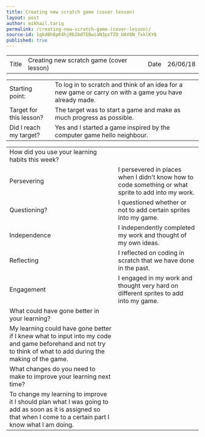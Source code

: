 ```yaml
---
title: Creating new scratch game (cover lesson)
layout: post
author: mikhail.tariq
permalink: /creating-new-scratch-game-(cover-lesson)/
source-id: 1qkdBh8pK4hjRb2bdTEBwiaN3pxTZO_UAV8N_TxklKYQ
published: true
---
```

<table>
  <tr>
    <td>Title</td>
    <td>Creating new scratch game (cover lesson)</td>
    <td>Date</td>
    <td>26/06/18</td>
  </tr>
</table>


<table>
  <tr>
    <td>Starting point:</td>
    <td>To log in to scratch and think of an idea for a new game or carry on with a game you have already made.</td>
  </tr>
  <tr>
    <td>Target for this lesson?</td>
    <td>The target was to start a game and make as much progress as possible.</td>
  </tr>
  <tr>
    <td>Did I reach my target? </td>
    <td>Yes and I started a game inspired by the computer game hello neighbour.</td>
  </tr>
</table>


<table>
  <tr>
    <td>How did you use your learning habits this week?</td>
    <td></td>
  </tr>
  <tr>
    <td>Persevering</td>
    <td>I persevered in places when I didn't know how to code something or what sprite to add into my work.</td>
  </tr>
  <tr>
    <td>Questioning?</td>
    <td>I questioned whether or not to add certain sprites into my game.</td>
  </tr>
  <tr>
    <td>Independence</td>
    <td>I independently completed my work and thought of my own ideas.</td>
  </tr>
  <tr>
    <td>Reflecting</td>
    <td>I reflected on coding in scratch that we have done in the past.</td>
  </tr>
  <tr>
    <td>Engagement</td>
    <td>I engaged in my work and thought very hard on different sprites to add into my game.</td>
  </tr>
  <tr>
    <td>What could have gone better in your learning?</td>
    <td></td>
  </tr>
  <tr>
    <td>My learning could have gone better if I knew what to input into my code and game beforehand and not try to think of what to add during the making of the game.</td>
    <td></td>
  </tr>
  <tr>
    <td>What changes do you need to make to improve your learning next time?</td>
    <td></td>
  </tr>
  <tr>
    <td>To change my learning to improve it I should plan what I was going to add as soon as it is assigned so that when I come to a certain part I know what I am doing.</td>
    <td></td>
  </tr>
</table>


